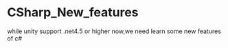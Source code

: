 # CSharp_New_features
while unity support .net4.5 or higher now,we need learn some new features of c#
